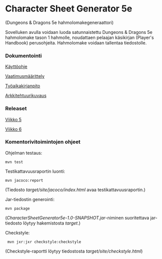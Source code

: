 # Character Sheet Generator 5e
(Dungeons & Dragons 5e hahmolomakegeneraattori)

Sovelluken avulla voidaan luoda satunnaistettu Dungeons & Dragons 5e hahmolomake tason 1 hahmolle, noudattaen pelaajan käsikirjan (Player's Handbook) perusohjeita. Hahmolomake voidaan tallentaa tiedostolle.

### Dokumentointi
[Käyttöohje](https://github.com/anninmal/ot-harjoitustyo/blob/master/dokumentaatio/kayttoohje.md)

[Vaatimusmäärittely](https://github.com/anninmal/ot-harjoitustyo/blob/master/dokumentaatio/vaatimusmaarittely.md)

[Työaikakirjanpito](https://github.com/anninmal/ot-harjoitustyo/blob/master/dokumentaatio/tyoaikakirjanpito.md)

[Arkkitehtuurikuvaus](https://github.com/anninmal/ot-harjoitustyo/blob/master/dokumentaatio/arkkitehtuuri.md)

### Releaset

[Viikko 5](https://github.com/anninmal/ot-harjoitustyo/releases/tag/viikko5)

[Viikko 6](https://github.com/anninmal/ot-harjoitustyo/releases/tag/viikko6)

### Komentorivitoimintojen ohjeet

Ohjelman testaus:
```
mvn test
```


Testikattavuusraportin luonti:
```
mvn jacoco:report
```
(Tiedosto _target/site/jacoco/index.html_ avaa testikattavuusraportin.)


Jar-tiedostin generointi:
```
mvn package
```
(_CharacterSheetGenerator5e-1.0-SNAPSHOT.jar_-niminen suoritettava jar-tiedosto löytyy hakemistosta _target_.)


Checkstyle:
```
 mvn jxr:jxr checkstyle:checkstyle
```
(Checkstyle-raportti löytyy tiedostosta *target/site/checkstyle.html*)
